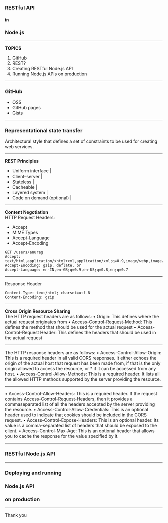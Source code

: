 ### RESTful API   
#### in
### Node.js

---
**TOPICS**
1.	GitHub  
2.	REST?  
3.	Creating RESTful Node.js API  
4.	Running Node.js APIs on production  

---

### GitHub
 - OSS
 - GitHub pages
 - Gists
 
---

### Representational state transfer
Architectural style that defines a set of constraints to be used for creating web services.

---

**REST Principles**
- Uniform interface |
- Client–server |
- Stateless |
- Cacheable |
- Layered system |
- Code on demand (optional) |  

---

**Content Negotiation**  
HTTP Request Headers: 
- Accept
 - MIME Types
- Accept-Language
- Accept-Encoding
```
GET /users/anurag
Accept: text/html,application/xhtml+xml,application/xml;q=0.9,image/webp,image/apng,*/*;q=0.8
Accept-Encoding: gzip, deflate, br
Accept-Language: en-IN,en-GB;q=0.9,en-US;q=0.8,en;q=0.7
```
---

Response Header  
```
Content-Type: text/html; charset=utf-8
Content-Encoding: gzip
```

---

**Cross Origin Resource Sharing**  
 The HTTP request headers are as follows:
• Origin: This defines where the actual request originates from
• Access-Control-Request-Method: This defines the method that should be
used for the actual request
• Access-Control-Request Header: This defines the headers that should be
used in the actual request
 
---

The HTTP response headers are as follows:
• Access-Control-Allow-Origin: This is a required header in all valid CORS
responses. It either echoes the origin of the actual host that request has been
made from, if that is the only origin allowed to access the resource, or * if it
can be accessed from any host.
• Access-Control-Allow-Methods: This is a required header. It lists all the
allowed HTTP methods supported by the server providing the resource.

---

• Access-Control-Allow-Headers: This is a required header. If the request
contains Access-Control-Request-Headers, then it provides a commaseparated
list of all the headers accepted by the server providing the
resource.
• Access-Control-Allow-Credentials: This is an optional header used to
indicate that cookies should be included in the CORS request.
• Access-Control-Expose-Headers: This is an optional header. Its value is a
comma-separated list of headers that should be exposed to the client.
• Access-Control-Max-Age: This is an optional header that allows you to
cache the response for the value specified by it.

---

### RESTful Node.js API


---

### Deploying and running
### Node.js API
### on production


---

Thank you
